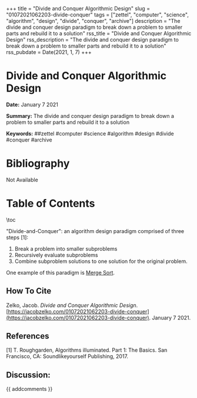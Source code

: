 +++
title = "Divide and Conquer Algorithmic Design"
slug = "01072021062203-divide-conquer"
tags = ["zettel", "computer", "science", "algorithm", "design", "divide", "conquer", "archive"]
description = "The divide and conquer design paradigm to break down a problem to smaller parts and rebuild it to a solution"
rss_title = "Divide and Conquer Algorithmic Design"
rss_description = "The divide and conquer design paradigm to break down a problem to smaller parts and rebuild it to a solution"
rss_pubdate = Date(2021, 1, 7)
+++



Divide and Conquer Algorithmic Design
=========

**Date:** January 7 2021

**Summary:** The divide and conquer design paradigm to break down a problem to smaller parts and rebuild it to a solution

**Keywords:** ##zettel #computer #science #algorithm #design #divide #conquer #archive

Bibliography
==========

Not Available

Table of Contents
=========

\toc

"Divide-and-Conquer": an algorithm design paradigm comprised of three steps [1]: 

1. Break a problem into smaller subproblems
2. Recursively evaluate subproblems
3. Combine subproblem solutions to one solution for the original problem.

One example of this paradigm is [Merge Sort](/12192020184204-merge-sort.md).
## How To Cite

 Zelko, Jacob. _Divide and Conquer Algorithmic Design_. [https://jacobzelko.com/01072021062203-divide-conquer](https://jacobzelko.com/01072021062203-divide-conquer). January 7 2021.
## References

[1] T. Roughgarden, Algorithms illuminated. Part 1: The Basics. San Francisco, CA: Soundlikeyourself Publishing, 2017.
## Discussion: 

{{ addcomments }}
